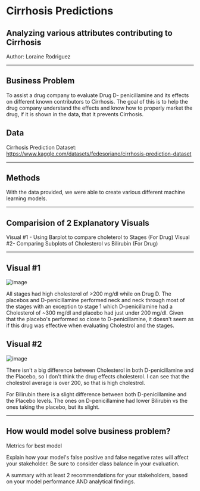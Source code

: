 # Cirrhosis Predictions

## Analyzing various attributes contributing to Cirrhosis

Author: Loraine Rodriguez

___
## **Business Problem**

To assist a drug company to evaluate Drug D- penicillamine and its effects on different known contributors to Cirrhosis.   The goal of this is to help the drug company understand the effects and know how to properly market the drug, if it is shown in the data, that it prevents Cirrhosis. 

## **Data**

Cirrhosis Prediction Dataset: 
https://www.kaggle.com/datasets/fedesoriano/cirrhosis-prediction-dataset
___

## **Methods**
With the data provided, we were able to create various different machine learning models. 
___

## **Comparision of 2 Explanatory Visuals**
Visual #1 - Using Barplot to compare choleterol to Stages (For Drug)
Visual #2-  Comparing Subplots of Cholesterol vs Bilirubin (For Drug)
___


## Visual #1
![image](https://github.com/lrnrdr/Classification-Cirrhosis-PredictionDataset/assets/138408700/e6c733fc-19ba-4680-8461-7d5ab53c343b)


All stages had high cholesterol of >200 mg/dl while on Drug D.   The placebos and D-penicillamine performed neck and neck through most of the stages with an exception to stage 1 which D-penicillamine had a Cholesterol of ~300 mg/dl and placebo had just under 200 mg/dl.  Given that the placebo's performed so close to D-penicillamine, it doesn't seem as if this drug was effective when evaluating Cholestrol and the stages.

  
## Visual #2

![image](https://github.com/lrnrdr/Classification-Cirrhosis-PredictionDataset/assets/138408700/2eba0506-daa3-422a-b1e0-80139a780981)


There isn't a big difference between Cholesterol in both D-penicillamine and the Placebo, so I don't think the drug effects cholesterol.   I can see that the cholestrol average is over 200, so that is high cholestrol.   

For Bilirubin there is a slight difference between both D-penicillamine and the Placebo levels.  The ones on D-penicillamine had lower Bilirubin vs the ones taking the placebo, but its slight.
___
## How would model solve business problem? 

Metrics for best model


Explain how your model's false positive and false negative rates will affect your stakeholder. Be sure to consider class balance in your evaluation.

A summary with at least 2 recommendations for your stakeholders, based on your model performance AND analytical findings.



